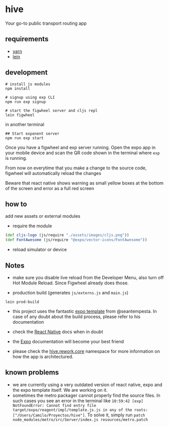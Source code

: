 # hive

Your go-to public transport routing app

## requirements

- [yarn](https://yarnpkg.com/lang/en/docs/install/)
- [lein](http://leiningen.org/#install)

## development

``` shell
# install js modules
npm install

# signup using exp CLI
npm run exp signup

# start the figwheel server and cljs repl 
lein figwheel
```

in another terminal
``` shell
## Start exponent server
npm run exp start
```

Once you have a figwheel and exp server running. Open the
expo app in your mobile device and scan the QR code shown
in the terminal where `exp` is running.

From now on everytime that you make a change to the source
code, figwheel will automatically reload the changes

Beware that react native shows warning as small yellow boxes
at the bottom of the screen and error as a full red screen

## how to
add new assets or external modules
- require the module  
``` clj
(def cljs-logo (js/require "./assets/images/cljs.png"))
(def FontAwesome (js/require "@expo/vector-icons/FontAwesome"))
```
- reload simulator or device

## Notes
- make sure you disable live reload from the Developer Menu, also turn off Hot Module Reload.
Since Figwheel already does those.

- production build (generates `js/externs.js` and `main.js`)

``` shell
lein prod-build
```

- this project uses the fantastic [expo template](https://github.com/seantempesta/expo-cljs-template)
  from @seantempesta. In case of any doubt about the build process,
  please refer to his documentation
  
- check the [React Native](https://facebook.github.io/react-native/) docs when in doubt

- the [Expo](https://expo.io/) documentation will become your best friend

- please check the [hive.rework.core](src/hive/rework/core.cljs) namespace for more information on how the
app is architectured.

## known problems
- we are currently using a very outdated version of react native, expo and the expo template
itself. We are working on it.
- sometimes the metro packager cannot properly find the source files. In such cases you see an
error in the terminal like `10:59:42 [exp] NotFoundError: Cannot find entry file target/expo/reagent/impl/template.js.js in any of the roots: ["/Users/Camilo/Proyectos/hive"]`.
To solve it, simply run `patch node_modules/metro/src/Server/index.js resources/metro.patch`

